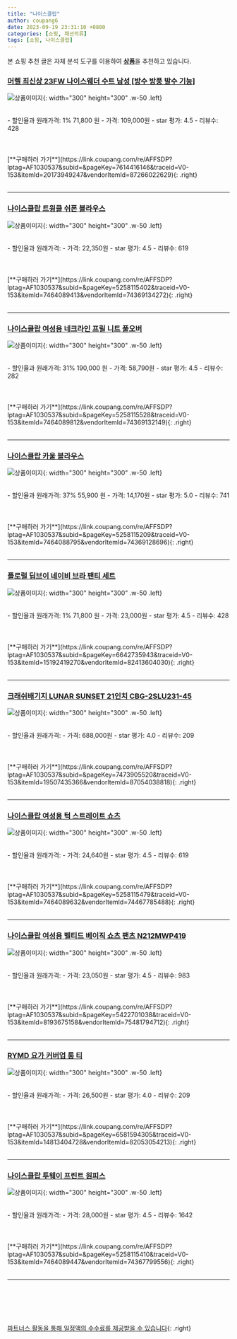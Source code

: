 ```yaml
---
title: "나이스클랍"
author: coupang6
date: 2023-09-19 23:31:10 +0800
categories: [쇼핑, 패션의류]
tags: [쇼핑, 나이스클랍]
---
```


본 쇼핑 추천 글은 자체 분석 도구를 이용하여 [**상품**](https://link.coupang.com/a/bao1ui)을 추천하고 있습니다.

### [머렐 최신상 23FW 나이스웨더 수트 남성 [방수 방풍 발수 기능]](https://link.coupang.com/re/AFFSDP?lptag=AF1030537&subid=&pageKey=7614416146&traceid=V0-153&itemId=20173949247&vendorItemId=87266022629)

![상품이미지](https://thumbnail9.coupangcdn.com/thumbnails/remote/230x230ex/image/vendor_inventory/b2a0/eb9a14767f1012628bd75ad00ebd36e02081f68f0ccafc3bbc29e65ac3b5.jpg){: width="300" height="300" .w-50 .left}


<br>
- 할인율과 원래가격: 1%  71,800   원
- 가격: 109,000원
- star 평가: 4.5
- 리뷰수: 428
<br>
<br>
<br>
<br>
[**구매하러 가기**](https://link.coupang.com/re/AFFSDP?lptag=AF1030537&subid=&pageKey=7614416146&traceid=V0-153&itemId=20173949247&vendorItemId=87266022629){: .right}
<br>
<br>

---

### [나이스클랍 트윙클 쉬폰 블라우스](https://link.coupang.com/re/AFFSDP?lptag=AF1030537&subid=&pageKey=5258115402&traceid=V0-153&itemId=7464089413&vendorItemId=74369134272)

![상품이미지](https://thumbnail10.coupangcdn.com/thumbnails/remote/230x230ex/image/rs_quotation_api/adr3sp0o/5ef7309f9838405bb03f38a3fafc70ad.jpg){: width="300" height="300" .w-50 .left}


<br>
- 할인율과 원래가격: 
- 가격: 22,350원
- star 평가: 4.5
- 리뷰수: 619
<br>
<br>
<br>
<br>
[**구매하러 가기**](https://link.coupang.com/re/AFFSDP?lptag=AF1030537&subid=&pageKey=5258115402&traceid=V0-153&itemId=7464089413&vendorItemId=74369134272){: .right}
<br>
<br>

---

### [나이스클랍 여성용 네크라인 프릴 니트 풀오버](https://link.coupang.com/re/AFFSDP?lptag=AF1030537&subid=&pageKey=5258115528&traceid=V0-153&itemId=7464089812&vendorItemId=74369132149)

![상품이미지](https://thumbnail7.coupangcdn.com/thumbnails/remote/230x230ex/image/rs_quotation_api/ranglyuz/68d881af50234e799920f4247acd1ca7.jpg){: width="300" height="300" .w-50 .left}


<br>
- 할인율과 원래가격: 31%  190,000   원
- 가격: 58,790원
- star 평가: 4.5
- 리뷰수: 282
<br>
<br>
<br>
<br>
[**구매하러 가기**](https://link.coupang.com/re/AFFSDP?lptag=AF1030537&subid=&pageKey=5258115528&traceid=V0-153&itemId=7464089812&vendorItemId=74369132149){: .right}
<br>
<br>

---

### [나이스클랍 카울 블라우스](https://link.coupang.com/re/AFFSDP?lptag=AF1030537&subid=&pageKey=5258115209&traceid=V0-153&itemId=7464088795&vendorItemId=74369128696)

![상품이미지](https://thumbnail10.coupangcdn.com/thumbnails/remote/230x230ex/image/rs_quotation_api/6rartzqp/0e3c33c0ecd34bcf86482ad74b720be4.jpg){: width="300" height="300" .w-50 .left}


<br>
- 할인율과 원래가격: 37%  55,900   원
- 가격: 14,170원
- star 평가: 5.0
- 리뷰수: 741
<br>
<br>
<br>
<br>
[**구매하러 가기**](https://link.coupang.com/re/AFFSDP?lptag=AF1030537&subid=&pageKey=5258115209&traceid=V0-153&itemId=7464088795&vendorItemId=74369128696){: .right}
<br>
<br>

---

### [플로럴 딥브이 네이비 브라 팬티 세트](https://link.coupang.com/re/AFFSDP?lptag=AF1030537&subid=&pageKey=6642735943&traceid=V0-153&itemId=15192419270&vendorItemId=82413604030)

![상품이미지](https://thumbnail7.coupangcdn.com/thumbnails/remote/230x230ex/image/vendor_inventory/60d0/47ef0d6f6b718cd6b245a9b2ccadb7b0482748517273e52be5a51f40771a.jpg){: width="300" height="300" .w-50 .left}


<br>
- 할인율과 원래가격: 1%  71,800   원
- 가격: 23,000원
- star 평가: 4.5
- 리뷰수: 428
<br>
<br>
<br>
<br>
[**구매하러 가기**](https://link.coupang.com/re/AFFSDP?lptag=AF1030537&subid=&pageKey=6642735943&traceid=V0-153&itemId=15192419270&vendorItemId=82413604030){: .right}
<br>
<br>

---

### [크래쉬배기지 LUNAR SUNSET 21인치 CBG-2SLU231-45](https://link.coupang.com/re/AFFSDP?lptag=AF1030537&subid=&pageKey=7473905520&traceid=V0-153&itemId=19507435366&vendorItemId=87054038818)

![상품이미지](https://thumbnail6.coupangcdn.com/thumbnails/remote/230x230ex/image/vendor_inventory/d913/dcb20de76b22b2bf13ed7285888023da2312f7dcda25ab8c538a450726ac.jpeg){: width="300" height="300" .w-50 .left}


<br>
- 할인율과 원래가격: 
- 가격: 688,000원
- star 평가: 4.0
- 리뷰수: 209
<br>
<br>
<br>
<br>
[**구매하러 가기**](https://link.coupang.com/re/AFFSDP?lptag=AF1030537&subid=&pageKey=7473905520&traceid=V0-153&itemId=19507435366&vendorItemId=87054038818){: .right}
<br>
<br>

---

### [나이스클랍 여성용 턱 스트레이트 쇼츠](https://link.coupang.com/re/AFFSDP?lptag=AF1030537&subid=&pageKey=5258115479&traceid=V0-153&itemId=7464089632&vendorItemId=74467785488)

![상품이미지](https://thumbnail6.coupangcdn.com/thumbnails/remote/230x230ex/image/rs_quotation_api/vx2gqbfl/09e0152678cd463bb02f85d999cefc7e.jpg){: width="300" height="300" .w-50 .left}


<br>
- 할인율과 원래가격: 
- 가격: 24,640원
- star 평가: 4.5
- 리뷰수: 619
<br>
<br>
<br>
<br>
[**구매하러 가기**](https://link.coupang.com/re/AFFSDP?lptag=AF1030537&subid=&pageKey=5258115479&traceid=V0-153&itemId=7464089632&vendorItemId=74467785488){: .right}
<br>
<br>

---

### [나이스클랍 여성용 벨티드 베이직 쇼츠 팬츠 N212MWP419](https://link.coupang.com/re/AFFSDP?lptag=AF1030537&subid=&pageKey=5422701038&traceid=V0-153&itemId=8193675158&vendorItemId=75481794712)

![상품이미지](https://thumbnail8.coupangcdn.com/thumbnails/remote/230x230ex/image/rs_quotation_api/dqufgmgr/798fe173ee47470ab93f22fafaab934e.jpg){: width="300" height="300" .w-50 .left}


<br>
- 할인율과 원래가격: 
- 가격: 23,050원
- star 평가: 4.5
- 리뷰수: 983
<br>
<br>
<br>
<br>
[**구매하러 가기**](https://link.coupang.com/re/AFFSDP?lptag=AF1030537&subid=&pageKey=5422701038&traceid=V0-153&itemId=8193675158&vendorItemId=75481794712){: .right}
<br>
<br>

---

### [RYMD 요가 커버업 롱 티](https://link.coupang.com/re/AFFSDP?lptag=AF1030537&subid=&pageKey=6581594305&traceid=V0-153&itemId=14813404728&vendorItemId=82053054213)

![상품이미지](https://thumbnail7.coupangcdn.com/thumbnails/remote/230x230ex/image/vendor_inventory/53de/1621e17f685b832f21b377fbd0e338573fc5b3857a74bf098e4c146466cb.jpg){: width="300" height="300" .w-50 .left}


<br>
- 할인율과 원래가격: 
- 가격: 26,500원
- star 평가: 4.0
- 리뷰수: 209
<br>
<br>
<br>
<br>
[**구매하러 가기**](https://link.coupang.com/re/AFFSDP?lptag=AF1030537&subid=&pageKey=6581594305&traceid=V0-153&itemId=14813404728&vendorItemId=82053054213){: .right}
<br>
<br>

---

### [나이스클랍 투웨이 프린트 원피스](https://link.coupang.com/re/AFFSDP?lptag=AF1030537&subid=&pageKey=5258115410&traceid=V0-153&itemId=7464089447&vendorItemId=74367799556)

![상품이미지](https://thumbnail9.coupangcdn.com/thumbnails/remote/230x230ex/image/rs_quotation_api/af6igztj/eba1e6e2804145bcb0bf4319b80ebec3.jpg){: width="300" height="300" .w-50 .left}


<br>
- 할인율과 원래가격: 
- 가격: 28,000원
- star 평가: 4.5
- 리뷰수: 1642
<br>
<br>
<br>
<br>
[**구매하러 가기**](https://link.coupang.com/re/AFFSDP?lptag=AF1030537&subid=&pageKey=5258115410&traceid=V0-153&itemId=7464089447&vendorItemId=74367799556){: .right}
<br>
<br>

---
<br><br><br><br><br> [파트너스 활동을 통해 일정액의 수수료를 제공받을 수 있습니다](https://link.coupang.com/a/bao1ui){: .right}